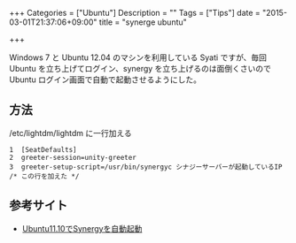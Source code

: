 +++
Categories = ["Ubuntu"]
Description = ""
Tags = ["Tips"]
date = "2015-03-01T21:37:06+09:00"
title = "synerge ubuntu"

+++

Windows 7 と Ubuntu 12.04 のマシンを利用している Syati ですが、毎回 Ubuntu を立ち上げてログイン、synergy を立ち上げるのは面倒くさいので Ubuntu ログイン画面で自動で起動させるようにした。

<!--more-->

## 方法

/etc/lightdm/lightdm に一行加える

    1  [SeatDefaults]
    2  greeter-session=unity-greeter
    3  greeter-setup-script=/usr/bin/synergyc シナジーサーバーが起動しているIP /* この行を加えた */

## 参考サイト

-   [Ubuntu11.10でSynergyを自動起動](http://yasu1973fc2.blog99.fc2.com/blog-entry-72.html)
